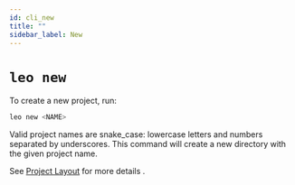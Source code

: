 ```yaml
---
id: cli_new
title: ""
sidebar_label: New
---
```

[general tags]: # (cli, leo_new, new, new_project)

# `leo new`

To create a new project, run:
```bash
leo new <NAME>
```

Valid project names are snake_case: lowercase letters and numbers separated by underscores.
This command will create a new directory with the given project name.

See [Project Layout](./../language/01_layout.md) for more details .
